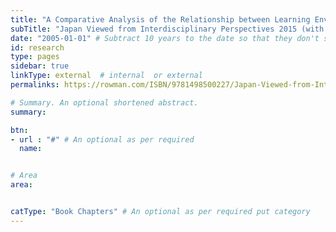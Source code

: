 ```yaml
---
title: "A Comparative Analysis of the Relationship between Learning Environments and Educational Performance in Japan and the United States"
subTitle: "Japan Viewed from Interdisciplinary Perspectives 2015 (with Christopher Weiss and Emma Garcia)"  
date: "2005-01-01" # Subtract 10 years to the date so that they don't show up in recent publications
id: research
type: pages
sidebar: true
linkType: external  # internal  or external
permalinks: https://rowman.com/ISBN/9781498500227/Japan-Viewed-from-Interdisciplinary-Perspectives-History-and-Prospects/

# Summary. An optional shortened abstract.
summary: 

btn: 
- url : "#" # An optional as per required 
  name: 


# Area 
area: 


catType: "Book Chapters" # An optional as per required put category 
---
```



